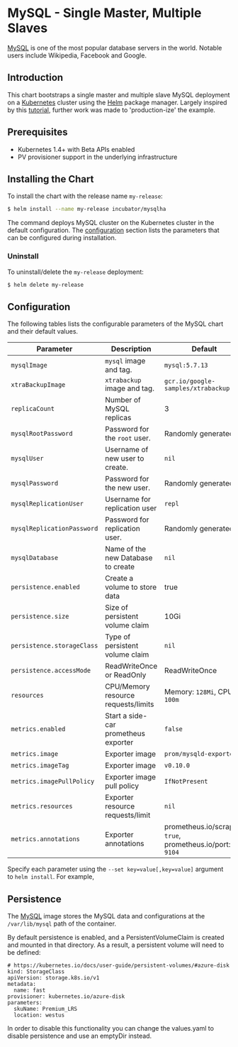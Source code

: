 # MySQL - Single Master, Multiple Slaves

[MySQL](https://MySQL.org) is one of the most popular database servers in the world. Notable users include Wikipedia, Facebook and Google.

## Introduction

This chart bootstraps a single master and multiple slave MySQL deployment on a [Kubernetes](http://kubernetes.io) cluster using the [Helm](https://helm.sh) package manager. Largely inspired by this [tutorial](https://kubernetes.io/docs/tutorials/stateful-application/run-replicated-stateful-application/), further work was made to 'production-ize' the example.

## Prerequisites

- Kubernetes 1.4+ with Beta APIs enabled
- PV provisioner support in the underlying infrastructure

## Installing the Chart

To install the chart with the release name `my-release`:

```bash
$ helm install --name my-release incubator/mysqlha
```

The command deploys MySQL cluster on the Kubernetes cluster in the default configuration. The [configuration](#configuration) section lists the parameters that can be configured during installation.

### Uninstall

To uninstall/delete the `my-release` deployment:

```bash
$ helm delete my-release
```

## Configuration

The following tables lists the configurable parameters of the MySQL chart and their default values.

| Parameter                  | Description                          | Default                                                  |
| -------------------------- | ------------------------------------ | -------------------------------------------------------- |
| `mysqlImage`               | `mysql` image and tag.               | `mysql:5.7.13`                                           |
| `xtraBackupImage`          | `xtrabackup` image and tag.          | `gcr.io/google-samples/xtrabackup:1.0`                   |
| `replicaCount`             | Number of MySQL replicas             | 3                                                        |
| `mysqlRootPassword`        | Password for the `root` user.        | Randomly generated                                       |
| `mysqlUser`                | Username of new user to create.      | `nil`                                                    |
| `mysqlPassword`            | Password for the new user.           | Randomly generated                                       |
| `mysqlReplicationUser`     | Username for replication user        | `repl`                                                   |
| `mysqlReplicationPassword` | Password for replication user.       | Randomly generated                                       |
| `mysqlDatabase`            | Name of the new Database to create   | `nil`                                                    |
| `persistence.enabled`      | Create a volume to store data        | true                                                     |
| `persistence.size`         | Size of persistent volume claim      | 10Gi                                                     |
| `persistence.storageClass` | Type of persistent volume claim      | `nil`                                                    |
| `persistence.accessMode`   | ReadWriteOnce or ReadOnly            | ReadWriteOnce                                            |
| `resources`                | CPU/Memory resource requests/limits  | Memory: `128Mi`, CPU: `100m`                             |
| `metrics.enabled`          | Start a side-car prometheus exporter | `false`                                                  |
| `metrics.image`            | Exporter image                       | `prom/mysqld-exporter`                                   |
| `metrics.imageTag`         | Exporter image                       | `v0.10.0`                                                |
| `metrics.imagePullPolicy`  | Exporter image pull policy           | `IfNotPresent`                                           |
| `metrics.resources`        | Exporter resource requests/limit     | `nil`                                                    |
| `metrics.annotations`      | Exporter annotations                 | prometheus.io/scrape: `true`, prometheus.io/port: `9104` |

Specify each parameter using the `--set key=value[,key=value]` argument to `helm install`. For example,

## Persistence

The [MySQL](https://hub.docker.com/_/mysql/) image stores the MySQL data and configurations at the `/var/lib/mysql` path of the container.

By default persistence is enabled, and a PersistentVolumeClaim is created and mounted in that directory. As a result, a persistent volume will need to be defined:

```
# https://kubernetes.io/docs/user-guide/persistent-volumes/#azure-disk
kind: StorageClass
apiVersion: storage.k8s.io/v1
metadata:
  name: fast
provisioner: kubernetes.io/azure-disk
parameters:
  skuName: Premium_LRS
  location: westus
```

In order to disable this functionality you can change the values.yaml to disable persistence and use an emptyDir instead.
